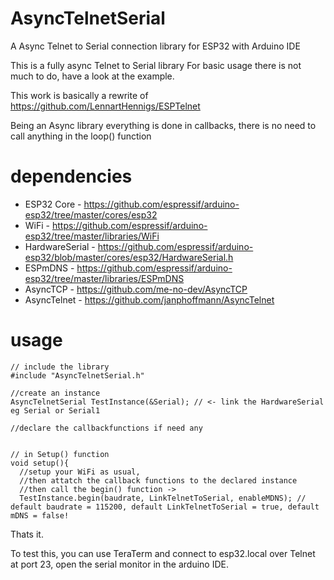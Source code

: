 # AsyncTelnetSerial
A Async Telnet to Serial connection library for ESP32 with Arduino IDE

This is a fully async Telnet to Serial library 
For basic usage there is not much to do, have a look at the example.

This work is basically a rewrite of https://github.com/LennartHennigs/ESPTelnet

Being an Async library everything is done in callbacks, there is no need to call anything in the loop() function

# dependencies
- ESP32 Core     - https://github.com/espressif/arduino-esp32/tree/master/cores/esp32
- WiFi           - https://github.com/espressif/arduino-esp32/tree/master/libraries/WiFi
- HardwareSerial - https://github.com/espressif/arduino-esp32/blob/master/cores/esp32/HardwareSerial.h
- ESPmDNS        - https://github.com/espressif/arduino-esp32/tree/master/libraries/ESPmDNS
- AsyncTCP       - https://github.com/me-no-dev/AsyncTCP
- AsyncTelnet    - https://github.com/janphoffmann/AsyncTelnet

# usage
```
// include the library
#include "AsyncTelnetSerial.h"

//create an instance
AsyncTelnetSerial TestInstance(&Serial); // <- link the HardwareSerial eg Serial or Serial1

//declare the callbackfunctions if need any


// in Setup() function
void setup(){
  //setup your WiFi as usual,
  //then attatch the callback functions to the declared instance
  //then call the begin() function ->
  TestInstance.begin(baudrate, LinkTelnetToSerial, enableMDNS); // default baudrate = 115200, default LinkTelnetToSerial = true, default mDNS = false!
```
Thats it.

To test this, you can use TeraTerm and connect to esp32.local over Telnet at port 23, open the serial monitor in the arduino IDE.
